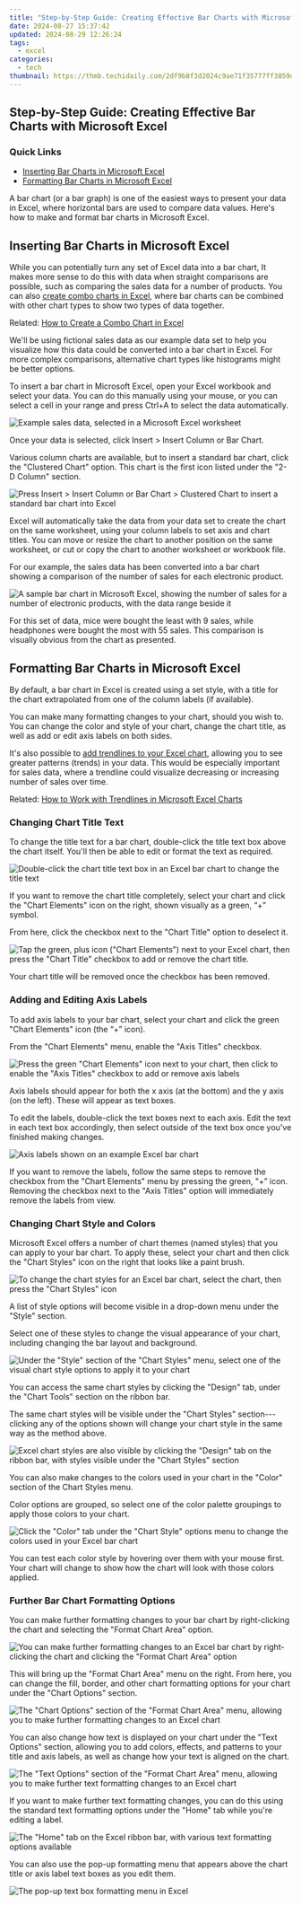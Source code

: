 ```yaml
---
title: "Step-by-Step Guide: Creating Effective Bar Charts with Microsoft Excel"
date: 2024-08-27 15:37:42
updated: 2024-08-29 12:26:24
tags:
  - excel
categories:
  - tech
thumbnail: https://thmb.techidaily.com/2df9b8f3d2024c9ae71f35777ff3859d473b31e678b62a9cc1948e6b45c0733b.jpg
---
```


## Step-by-Step Guide: Creating Effective Bar Charts with Microsoft Excel

### Quick Links

* [Inserting Bar Charts in Microsoft Excel](https://ai-voice-clone.techidaily.com/new-2024-approved-is-coqui-voice-cloning-worth-the-hype-a-comprehensive-review/)
* [Formatting Bar Charts in Microsoft Excel](https://common-error.techidaily.com/solving-your-airpods-connection-issues-on-pc-a-2024-guide/)

 A bar chart (or a bar graph) is one of the easiest ways to present your data in Excel, where horizontal bars are used to compare data values. Here's how to make and format bar charts in Microsoft Excel.

##  Inserting Bar Charts in Microsoft Excel

 While you can potentially turn any set of Excel data into a bar chart, It makes more sense to do this with data when straight comparisons are possible, such as comparing the sales data for a number of products. You can also [create combo charts in Excel](https://hardware-tips.techidaily.com/unveiling-the-secrets-of-pc-components-a-deep-dive-by-toms-hardware/), where bar charts can be combined with other chart types to show two types of data together.

Related: [How to Create a Combo Chart in Excel](https://hardware-tips.techidaily.com/unveiling-the-secrets-of-pc-components-a-deep-dive-by-toms-hardware/) 

 We'll be using fictional sales data as our example data set to help you visualize how this data could be converted into a bar chart in Excel. For more complex comparisons, alternative chart types like histograms might be better options.

 To insert a bar chart in Microsoft Excel, open your Excel workbook and select your data. You can do this manually using your mouse, or you can select a cell in your range and press Ctrl+A to select the data automatically.

![Example sales data, selected in a Microsoft Excel worksheet](https://static1.howtogeekimages.com/wordpress/wp-content/uploads/2020/06/Excel-Example-Bar-Chart-Data.png) 

 Once your data is selected, click Insert > Insert Column or Bar Chart.

 Various column charts are available, but to insert a standard bar chart, click the "Clustered Chart" option. This chart is the first icon listed under the "2-D Column" section.

![Press Insert &gt; Insert Column or Bar Chart &gt; Clustered Chart to insert a standard bar chart into Excel](https://static1.howtogeekimages.com/wordpress/wp-content/uploads/2020/06/Excel-Insert-Bar-Chart-Options.png) 

 Excel will automatically take the data from your data set to create the chart on the same worksheet, using your column labels to set axis and chart titles. You can move or resize the chart to another position on the same worksheet, or cut or copy the chart to another worksheet or workbook file.

 For our example, the sales data has been converted into a bar chart showing a comparison of the number of sales for each electronic product.

![A sample bar chart in Microsoft Excel, showing the number of sales for a number of electronic products, with the data range beside it](https://static1.howtogeekimages.com/wordpress/wp-content/uploads/2020/06/Excel-Inserted-Bar-Chart.png) 

 For this set of data, mice were bought the least with 9 sales, while headphones were bought the most with 55 sales. This comparison is visually obvious from the chart as presented.

##  Formatting Bar Charts in Microsoft Excel

 By default, a bar chart in Excel is created using a set style, with a title for the chart extrapolated from one of the column labels (if available).

 You can make many formatting changes to your chart, should you wish to. You can change the color and style of your chart, change the chart title, as well as add or edit axis labels on both sides.

 It's also possible to [add trendlines to your Excel chart](https://remote-screen-capture.techidaily.com/2024-approved-udemy-alternatives-10-best-online-learning-sites-like-udemy/), allowing you to see greater patterns (trends) in your data. This would be especially important for sales data, where a trendline could visualize decreasing or increasing number of sales over time.

Related: [How to Work with Trendlines in Microsoft Excel Charts](https://remote-screen-capture.techidaily.com/2024-approved-udemy-alternatives-10-best-online-learning-sites-like-udemy/) 

###  Changing Chart Title Text

 To change the title text for a bar chart, double-click the title text box above the chart itself. You'll then be able to edit or format the text as required.

![Double-click the chart title text box in an Excel bar chart to change the title text](https://static1.howtogeekimages.com/wordpress/wp-content/uploads/2020/06/Excel-Format-Chart-Title-Text.png) 

 If you want to remove the chart title completely, select your chart and click the "Chart Elements" icon on the right, shown visually as a green, “+” symbol.

 From here, click the checkbox next to the "Chart Title" option to deselect it.

![Tap the green, plus icon (&quot;Chart Elements&quot;) next to your Excel chart, then press the &quot;Chart Title&quot; checkbox to add or remove the chart title.](https://static1.howtogeekimages.com/wordpress/wp-content/uploads/2020/06/Excel-Add-Remove-Chart-Title.png) 

 Your chart title will be removed once the checkbox has been removed.

###  Adding and Editing Axis Labels

 To add axis labels to your bar chart, select your chart and click the green "Chart Elements" icon (the “+” icon).

 From the "Chart Elements" menu, enable the "Axis Titles" checkbox.

![Press the green &quot;Chart Elements&quot; icon next to your chart, then click to enable the &quot;Axis Titles&quot; checkbox to add or remove axis labels](https://static1.howtogeekimages.com/wordpress/wp-content/uploads/2020/06/Excel-Add-Remove-Axis-Labels.png) 

 Axis labels should appear for both the x axis (at the bottom) and the y axis (on the left). These will appear as text boxes.

 To edit the labels, double-click the text boxes next to each axis. Edit the text in each text box accordingly, then select outside of the text box once you've finished making changes.

![Axis labels shown on an example Excel bar chart](https://static1.howtogeekimages.com/wordpress/wp-content/uploads/2020/06/Excel-Editing-Chart-Axis-Labels.png) 

 If you want to remove the labels, follow the same steps to remove the checkbox from the "Chart Elements" menu by pressing the green, "+” icon. Removing the checkbox next to the "Axis Titles" option will immediately remove the labels from view.

###  Changing Chart Style and Colors

 Microsoft Excel offers a number of chart themes (named styles) that you can apply to your bar chart. To apply these, select your chart and then click the "Chart Styles" icon on the right that looks like a paint brush.

![To change the chart styles for an Excel bar chart, select the chart, then press the "Chart Styles" icon](https://static1.howtogeekimages.com/wordpress/wp-content/uploads/2020/06/Excel-Chart-Styles-Icon.png) 

 A list of style options will become visible in a drop-down menu under the "Style" section.

 Select one of these styles to change the visual appearance of your chart, including changing the bar layout and background.

![Under the &quot;Style&quot; section of the &quot;Chart Styles&quot; menu, select one of the visual chart style options to apply it to your chart](https://static1.howtogeekimages.com/wordpress/wp-content/uploads/2020/06/Excel-Chart-Style-Options.png) 

 You can access the same chart styles by clicking the "Design" tab, under the "Chart Tools" section on the ribbon bar.

 The same chart styles will be visible under the "Chart Styles" section---clicking any of the options shown will change your chart style in the same way as the method above.

![Excel chart styles are also visible by clicking the &quot;Design&quot; tab on the ribbon bar, with styles visible under the &quot;Chart Styles&quot; section](https://static1.howtogeekimages.com/wordpress/wp-content/uploads/2020/06/Excel-Chart-Design-Ribbon-Tab.png) 

 You can also make changes to the colors used in your chart in the "Color" section of the Chart Styles menu.

 Color options are grouped, so select one of the color palette groupings to apply those colors to your chart.

![Click the &quot;Color&quot; tab under the &quot;Chart Style&quot; options menu to change the colors used in your Excel bar chart](https://static1.howtogeekimages.com/wordpress/wp-content/uploads/2020/06/Excel-Chart-Style-Color-Options.png) 

 You can test each color style by hovering over them with your mouse first. Your chart will change to show how the chart will look with those colors applied.

###  Further Bar Chart Formatting Options

 You can make further formatting changes to your bar chart by right-clicking the chart and selecting the "Format Chart Area" option.

![You can make further formatting changes to an Excel bar chart by right-clicking the chart and clicking the &quot;Format Chart Area&quot; option](https://static1.howtogeekimages.com/wordpress/wp-content/uploads/2020/06/Excel-Format-Chart-Area-Button-1.png) 

 This will bring up the "Format Chart Area" menu on the right. From here, you can change the fill, border, and other chart formatting options for your chart under the "Chart Options" section.

![The &quot;Chart Options&quot; section of the &quot;Format Chart Area&quot; menu, allowing you to make further formatting changes to an Excel chart](https://static1.howtogeekimages.com/wordpress/wp-content/uploads/2020/06/Excel-Format-Chart-Options.png) 

 You can also change how text is displayed on your chart under the "Text Options" section, allowing you to add colors, effects, and patterns to your title and axis labels, as well as change how your text is aligned on the chart.

![The &quot;Text Options&quot; section of the &quot;Format Chart Area&quot; menu, allowing you to make further text formatting changes to an Excel chart](https://static1.howtogeekimages.com/wordpress/wp-content/uploads/2020/06/Excel-Chart-Text-Options.png) 

 If you want to make further text formatting changes, you can do this using the standard text formatting options under the "Home" tab while you're editing a label.

![The &quot;Home&quot; tab on the Excel ribbon bar, with various text formatting options available](https://static1.howtogeekimages.com/wordpress/wp-content/uploads/2020/06/Excel-Home-Ribbon-Tab.png) 

 You can also use the pop-up formatting menu that appears above the chart title or axis label text boxes as you edit them.

![The pop-up text box formatting menu in Excel](https://static1.howtogeekimages.com/wordpress/wp-content/uploads/2020/06/Excel-Text-Box-Formatting-Options.png)

<ins class="adsbygoogle"
     style="display:block"
     data-ad-format="autorelaxed"
     data-ad-client="ca-pub-7571918770474297"
     data-ad-slot="1223367746"></ins>



<ins class="adsbygoogle"
     style="display:block"
     data-ad-client="ca-pub-7571918770474297"
     data-ad-slot="8358498916"
     data-ad-format="auto"
     data-full-width-responsive="true"></ins>
